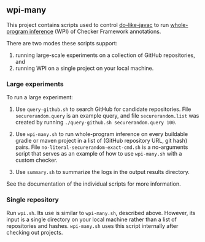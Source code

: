 ## wpi-many

This project contains scripts used to control
[do-like-javac](https://github.com/kelloggm/do-like-javac) to run
[whole-program
inference](https://checkerframework.org/manual/#whole-program-inference)
(WPI) of Checker Framework annotations.

There are two modes these scripts support:
1. running large-scale experiments on a collection of GitHub repositories, and
2. running WPI on a single project on your local machine.

### Large experiments

To run a large experiment:

1. Use `query-github.sh` to search GitHub for candidate repositories.
File `securerandom.query` is an example query, and file `securerandom.list`
was created by running `./query-github.sh securerandom.query 100`.

2. Use `wpi-many.sh` to run whole-program inference on every buildable
gradle or maven project in a list of (GitHub repository URL, git hash)
pairs.  File `no-literal-securerandom-exact-cmd.sh` is a no-arguments
script that serves as an example of how to use `wpi-many.sh` with a
custom checker.

3. Use `summary.sh` to summarize the logs in the output results directory.

See the documentation of the individual scripts for more information.

### Single repository

Run `wpi.sh`.
Its use is similar to `wpi-many.sh`, described above. However,
its input is a single directory on your local machine rather than
a list of repositories and hashes. `wpi-many.sh` uses this script internally
after checking out projects.
